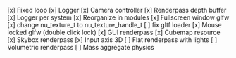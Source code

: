 [x] Fixed loop
[x] Logger
[x] Camera controller
[x] Renderpass depth buffer
[x] Logger per system
[x] Reorganize in modules
[x] Fullscreen window glfw
[x] change nu_texture_t to nu_texture_handle_t
[ ] fix gltf loader
[x] Mouse locked glfw (double click lock)
[x] GUI renderpass
[x] Cubemap resource
[x] Skybox renderpass
[x] Input axis 3D
[ ] Flat renderpass with lights
[ ] Volumetric renderpass
[ ] Mass aggregate physics
